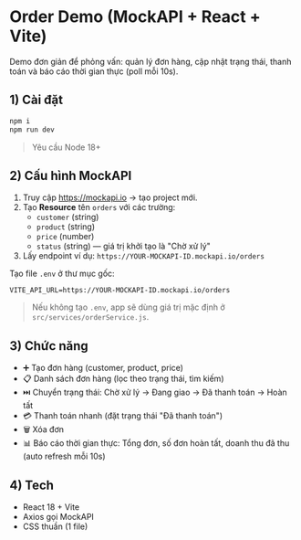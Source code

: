 # Order Demo (MockAPI + React + Vite)

Demo đơn giản để phỏng vấn: quản lý đơn hàng, cập nhật trạng thái, thanh toán và báo cáo thời gian thực (poll mỗi 10s).

## 1) Cài đặt
```bash
npm i
npm run dev
```

> Yêu cầu Node 18+

## 2) Cấu hình MockAPI
1. Truy cập https://mockapi.io → tạo project mới.
2. Tạo **Resource** tên `orders` với các trường:
   - `customer` (string)
   - `product` (string)
   - `price` (number)
   - `status` (string) — giá trị khởi tạo là "Chờ xử lý"
3. Lấy endpoint ví dụ: `https://YOUR-MOCKAPI-ID.mockapi.io/orders`

Tạo file `.env` ở thư mục gốc:
```
VITE_API_URL=https://YOUR-MOCKAPI-ID.mockapi.io/orders
```

> Nếu không tạo `.env`, app sẽ dùng giá trị mặc định ở `src/services/orderService.js`.

## 3) Chức năng
- ➕ Tạo đơn hàng (customer, product, price)
- 📋 Danh sách đơn hàng (lọc theo trạng thái, tìm kiếm)
- ⏭️ Chuyển trạng thái: Chờ xử lý → Đang giao → Đã thanh toán → Hoàn tất
- 💳 Thanh toán nhanh (đặt trạng thái "Đã thanh toán")
- 🗑️ Xóa đơn
- 📊 Báo cáo thời gian thực: Tổng đơn, số đơn hoàn tất, doanh thu đã thu (auto refresh mỗi 10s)

## 4) Tech
- React 18 + Vite
- Axios gọi MockAPI
- CSS thuần (1 file)

